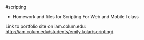 #scripting
- Homework and files for Scripting For Web and Mobile I class

Link to portfolio site on iam.colum.edu:
http://iam.colum.edu/students/emily.kolar/scripting/
